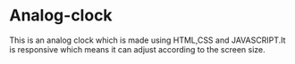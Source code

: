 # Analog-clock
This is an analog clock which is made using HTML,CSS and JAVASCRIPT.It is responsive which means it can adjust according to the screen size.
